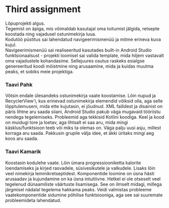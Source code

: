 # Third assignment

Lõpuprojekti algus. \
Tegemist on äpiga, mis võimaldab kasutajal oma toitumist jälgida, retsepte koostada ning vajadusel ostunimekirja luua. \
Kodutöö püstitus sai lahendatud navigeerimismenüü ja mitme erineva kuva kujul. \
Navigeerimismenüü sai realiseeritud kasutades built-in Android Studio funktsionaalsust - projekti loomisel sai valida template, mida hiljem vastavalt oma vajadustele kohandasime. Sellejuures osutus raskeks esialgse genereeritud koodi mõistmine ning arusaamine, mida ja kuidas muutma peaks, et sobiks meie projektiga.

### Taavi Pahk
Võtsin endale ülesandeks ostunimekirja vaate koostamise. Lõin nupud ja RecyclerView'i, kus erinevad ostunimekirja elemendid võiksid olla, aga selle lõpptulemuseni, mida ette kujutasin, ei jõudnud. XML failidest ja disainist on päris lihtne aru saada siiani, Android Studio pakub väga mugavaid tööriistu nendega tegelemiseks. Probleemid aga tekkisid Kotlini koodiga. Keel ja kood on muidugi tore ja loetav, aga lihtsalt ei saa aru, mida mingi käsklus/funktsioon teeb või miks ta olemas on. Väga palju uusi asju, millest korraga aru saada. Pakkusin grupile välja idee, et äkki üritaks mingi aeg koos aru saada.

### Taavi Kamarik
Koostasin kodulehe vaate. Lõin ümara progressiooniketta kalorite loendamiseks ja kirjed rasvadele, süsivesikutele ja valkudele. Lisaks lõin veel nimekirja lemmikretseptidest. Komponentide loomine on üsna hästi arusaadav ja kujundamine on ka üsna intuitiivne. Hetkel ei ole otseselt veel tegelenud dünaamiliste väärtuste lisamisega. See on ilmselt midagi, millega järgmisel nädalal tegelema hakkama peaks. Veidi valmistas probleeme vaatekomponentide sidumine põhilise funktsiooniga, aga see sai suuremate probleemideta lahendatud. 
